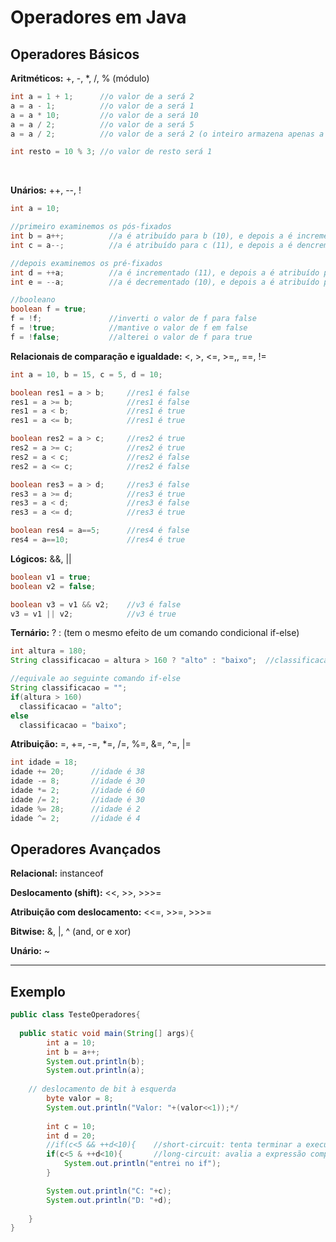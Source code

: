 # Operadores em Java

## Operadores Básicos

**Aritméticos:** +, -, *, /, % (módulo)

```java
int a = 1 + 1;      //o valor de a será 2
a = a - 1;          //o valor de a será 1
a = a * 10;         //o valor de a será 10
a = a / 2;          //o valor de a será 5
a = a / 2;          //o valor de a será 2 (o inteiro armazena apenas a parte inteira, desprezando a decimal

int resto = 10 % 3; //o valor de resto será 1
```
<br/>

**Unários:** ++, --, !

```java
int a = 10;      

//primeiro examinemos os pós-fixados
int b = a++;          //a é atribuído para b (10), e depois a é incrementado (11)
int c = a--;          //a é atribuído para c (11), e depois a é dencrementado (10)

//depois examinemos os pré-fixados
int d = ++a;          //a é incrementado (11), e depois a é atribuído para d (11)
int e = --a;          //a é decrementado (10), e depois a é atribuído para d (10)

//booleano
boolean f = true;
f = !f;               //inverti o valor de f para false
f = !true;            //mantive o valor de f em false
f = !false;           //alterei o valor de f para true
```

**Relacionais de comparação e igualdade:** <, >, <=, >=,, ==, !=

```java
int a = 10, b = 15, c = 5, d = 10;

boolean res1 = a > b;     //res1 é false
res1 = a >= b;            //res1 é false
res1 = a < b;             //res1 é true
res1 = a <= b;            //res1 é true

boolean res2 = a > c;     //res2 é true
res2 = a >= c;            //res2 é true
res2 = a < c;             //res2 é false
res2 = a <= c;            //res2 é false

boolean res3 = a > d;     //res3 é false 
res3 = a >= d;            //res3 é true
res3 = a < d;             //res3 é false
res3 = a <= d;            //res3 é true

boolean res4 = a==5;      //res4 é false
res4 = a==10;             //res4 é true
```


**Lógicos:** &&, ||

```java
boolean v1 = true;
boolean v2 = false;

boolean v3 = v1 && v2;    //v3 é false
v3 = v1 || v2;            //v3 é true
```

**Ternário:** ? : (tem o mesmo efeito de um comando condicional if-else)

```java
int altura = 180;
String classificacao = altura > 160 ? "alto" : "baixo";  //classificacao é "alto"

//equivale ao seguinte comando if-else
String classificacao = "";
if(altura > 160)
  classificacao = "alto";
else
  classificacao = "baixo";
```

**Atribuição:** =, +=, -=, *=, /=, %=, &=, ^=, |=
```java
int idade = 18;   
idade += 20;      //idade é 38
idade -= 8;       //idade é 30
idade *= 2;       //idade é 60
idade /= 2;       //idade é 30
idade %= 28;      //idade é 2
idade ^= 2;       //idade é 4
```

## Operadores Avançados

**Relacional:** instanceof

**Deslocamento (shift):** <<, >>, >>>=

**Atribuição com deslocamento:** <<=, >>=, >>>=

**Bitwise:** &, |, ^ (and, or e xor)

**Unário:** ~


-------------
## Exemplo 
```java
public class TesteOperadores{
	
  public static void main(String[] args){
		int a = 10;
		int b = a++;
		System.out.println(b);
		System.out.println(a);
    
    // deslocamento de bit à esquerda
		byte valor = 8;
		System.out.println("Valor: "+(valor<<1));*/
		
		int c = 10;
		int d = 20;
		//if(c<5 && ++d<10){	//short-circuit: tenta terminar a execução dessa comparação com o mínimo de informação possível
		if(c<5 & ++d<10){	    //long-circuit: avalia a expressão completa, independente de ser necessário ou não
			System.out.println("entrei no if");
		}

		System.out.println("C: "+c);
		System.out.println("D: "+d);
	
	}
}
```
